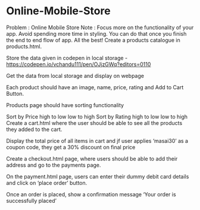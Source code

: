 # Online-Mobile-Store
Problem : Online Mobile Store
Note : Focus more on the functionality of your app. Avoid spending more time in styling. You can do that once you finish the end to end flow of app. All the best!
Create a products catalogue in products.html.

Store the data given in codepen in local storage - https://codepen.io/vchandu111/pen/OJjzGWq?editors=0110

Get the data from local storage and display on webpage

Each product should have an image, name, price, rating and  Add to Cart Button.

Products page should have sorting functionality

Sort by Price 
high to low
low to high
Sort by Rating
high to low
low to high
Create a cart.html where the user should be able to see all the products they added to the cart.

Display the total price of all items in cart and jf  user applies ‘masai30’ as a coupon code, they get a 30% discount on final price

Create a checkout.html page, where users should be able to add their address and go to the payments page.

On the payment.html page, users can enter their dummy debit card details and click on ‘place order’ button.

Once an order is placed, show a confirmation message ‘Your order is successfully placed’ 